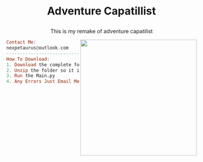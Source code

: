 <h1 align="center">
  <p> Adventure Capatillist </p>
</h1>



<p align="center"> This is my remake of adventure capatilist </p>

<img align="right" src="https://github.com/NexPetaurus/Adventure-Capatilist/PreviewIcon" width="308" />

```haskell
Contact Me:
nexpetaurus@outlook.com
------------------------------
How To Download:
1. Download the complete folder.
2. Unzip the folder so it is all in one place
3. Run the Main.py
4. Any Errors Just Email Me
```
